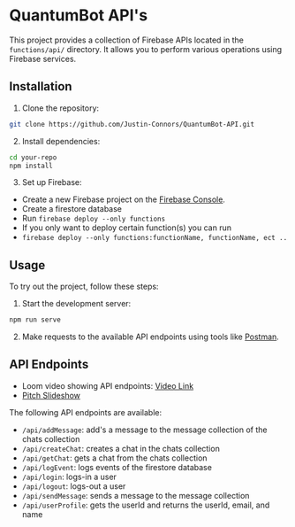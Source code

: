 # QuantumBot API's

This project provides a collection of Firebase APIs located in the `functions/api/` directory. It allows you to perform various operations using Firebase services.

## Installation

1. Clone the repository:

  ```bash
  git clone https://github.com/Justin-Connors/QuantumBot-API.git
  ```

2. Install dependencies:

  ```bash
  cd your-repo
  npm install
  ```

3. Set up Firebase:

  - Create a new Firebase project on the [Firebase Console](https://console.firebase.google.com/).
  - Create a firestore database
  - Run ```firebase deploy --only functions``` 
  - If you only want to deploy certain function(s) you can run 
  - ```firebase deploy --only functions:functionName, functionName, ect ..```

## Usage

To try out the project, follow these steps:

1. Start the development server:

  ```bash
  npm run serve
  ```

2. Make requests to the available API endpoints using tools like [Postman](https://www.postman.com/).

## API Endpoints

- Loom video showing API endpoints: [Video Link](https://www.loom.com/share/63cc7b9e5ed84942bf8832d349336795)
- [Pitch Slideshow](https://pitch.com/v/quantumbots-api-kvy6k6)

The following API endpoints are available:

- `/api/addMessage`: add's a message to the message collection of the chats collection
- `/api/createChat`: creates a chat in the chats collection
- `/api/getChat`: gets a chat from the chats collection
- `/api/logEvent`: logs events of the firestore database
- `/api/login`: logs-in a user
- `/api/logout`: logs-out a user
- `/api/sendMessage`: sends a message to the message collection
- `/api/userProfile`: gets the userId and returns the userId, email, and name
